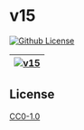 # v15

[![Github License](https://img.shields.io/github/license/setetres/v15.svg?v=2)](https://github.com/setetres/v15/blob/main/LICENSE)

| [![v15](https://setetres.s3.amazonaws.com/setetres.st/img/share-v15.png?v=2&raw=true)](http://setetres.st) |
| ---------------------------------------------------------------------------------------------------------- |

## License

[CC0-1.0]

[http://setetres.st]: http://setetres.st
[cc0-1.0]: http://creativecommons.org/licenses/cc0/1.0

